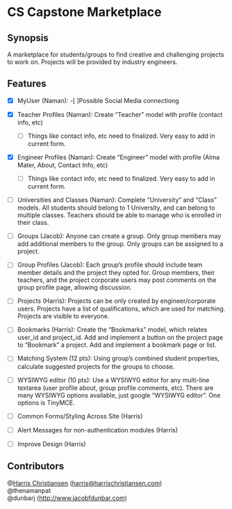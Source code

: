 # CS Capstone Marketplace

## Synopsis

A marketplace for students/groups to find creative and challenging projects to work on. Projects will be provided by industry engineers.  

## Features

- [X] MyUser (Naman):
	-[ ]Possible Social Media connectiong
- [X] Teacher Profiles (Naman): Create “Teacher” model with profile (contact info, etc)
	- [ ] Things like contact info, etc need to finalized. Very easy to add in current form. 
- [X] Engineer Profiles (Naman): Create “Engineer” model with profile (Alma Mater, About, Contact Info, etc)
	- [ ] Things like contact info, etc need to finalized. Very easy to add in current form. 

- [ ] Universities and Classes (Naman): Complete “University” and “Class” models. All students should belong to 1 University, and can belong to multiple classes. Teachers should be able to manage who is enrolled in their class.

- [ ] Groups (Jacob): Anyone can create a group. Only group members may add additional members to the group. Only groups can be assigned to a project.
- [ ] Group Profiles (Jacob): Each group’s profile should include team member details and the project they opted for. Group members, their teachers, and the project corporate users may post comments on the group profile page, allowing discussion.

- [ ] Projects (Harris): Projects can be only created by engineer/corporate users. Projects have a list of qualifications, which are used for matching. Projects are visible to everyone.
- [ ] Bookmarks (Harris): Create the “Bookmarks” model, which relates user_id and project_id. Add and implement a button on the project page to “Bookmark” a project. Add and implement a bookmark page or list.

- [ ] Matching System (12 pts): Using group’s combined student properties, calculate suggested projects for the groups to choose.

- [ ] WYSIWYG editor (10 pts): Use a WYSIWYG editor for any multi-line textarea (user profile about, group profile comments, etc). There are many WYSIWYG options available, just google “WYSIWYG editor”. One options is TinyMCE.
- [ ] Common Forms/Styling Across Site (Harris) 
- [ ] Alert Messages for non-authentication modules (Harris)
- [ ] Improve Design (Harris)

## Contributors

@[Harris Christiansen](http://www.harrischristiansen.com) (harris@harrischristiansen.com)  
@thenamanpat  
@dunbarj (http://www.jacobfdunbar.com)
